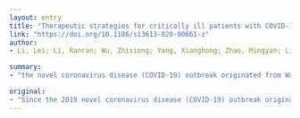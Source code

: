```yaml
---
layout: entry
title: "Therapeutic strategies for critically ill patients with COVID-19"
link: "https://doi.org/10.1186/s13613-020-00661-z"
author:
- Li, Lei; Li, Ranran; Wu, Zhixiong; Yang, Xianghong; Zhao, Mingyan; Liu, Jiao; Chen, Dechang

summary:
- "the novel coronavirus disease (COVID-19) outbreak originated from Wuhan, Hubei Province, China, at the end of 2019, it has become a clinical threat to the general population worldwide. The intensive management of critically ill patients in intensive care unit (ICU) needs substantial medical resources."

original:
- "Since the 2019 novel coronavirus disease (COVID-19) outbreak originated from Wuhan, Hubei Province, China, at the end of 2019, it has become a clinical threat to the general population worldwide. Among people infected with the novel coronavirus (2019-nCoV), the intensive management of the critically ill patients in intensive care unit (ICU) needs substantial medical resource. In the present article, we have summarized the promising drugs, adjunctive agents, respiratory supportive strategies, as well as circulation management, multiple organ function monitoring and appropriate nutritional strategies for the treatment of COVID-19 in the ICU based on the previous experience of treating other viral infections and influenza. These treatments are referable before the vaccine and specific drugs are available for COVID-19."
---
```


